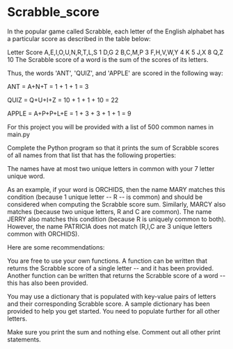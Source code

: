 # Scrabble_score
In the popular game called Scrabble, each letter of the English alphabet has a particular score as described in the table below:

Letter	Score
A,E,I,O,U,N,R,T,L,S	1
D,G	2
B,C,M,P	3
F,H,V,W,Y	4
K	5
J,X	8
Q,Z	10
The Scrabble score of a word is the sum of the scores of its letters.

Thus, the words 'ANT', 'QUIZ', and 'APPLE' are scored in the following way:

ANT = A+N+T = 1 + 1 + 1 = 3

QUIZ = Q+U+I+Z = 10 + 1 + 1 + 10 = 22

APPLE = A+P+P+L+E = 1 + 3 + 3 + 1 + 1 = 9

For this project you will be provided with a list of 500 common names in main.py

Complete the Python program so that it prints the sum of Scrabble scores of all names from that list that has the following properties:

The names have at most two unique letters in common with your 7 letter unique word.

As an example, if your word is ORCHIDS, then the name MARY matches this condition (because 1 unique letter -- R -- is common) and should be considered when computing the Scrabble score sum. Similarly, MARCY also matches (because two unique letters, R and C are common). The name JERRY also matches this condition (because R is uniquely common to both). However, the name PATRICIA does not match (R,I,C are 3 unique letters common with ORCHIDS).

Here are some recommendations:

You are free to use your own functions. A function can be written that returns the Scrabble score of a single letter -- and it has been provided. Another function can be written that returns the Scrabble score of a word -- this has also been provided.

You may use a dictionary that is populated with key-value pairs of letters and their corresponding Scrabble score. A sample dictionary has been provided to help you get started. You need to populate further for all other letters.

Make sure you print the sum and nothing else. Comment out all other print statements.
